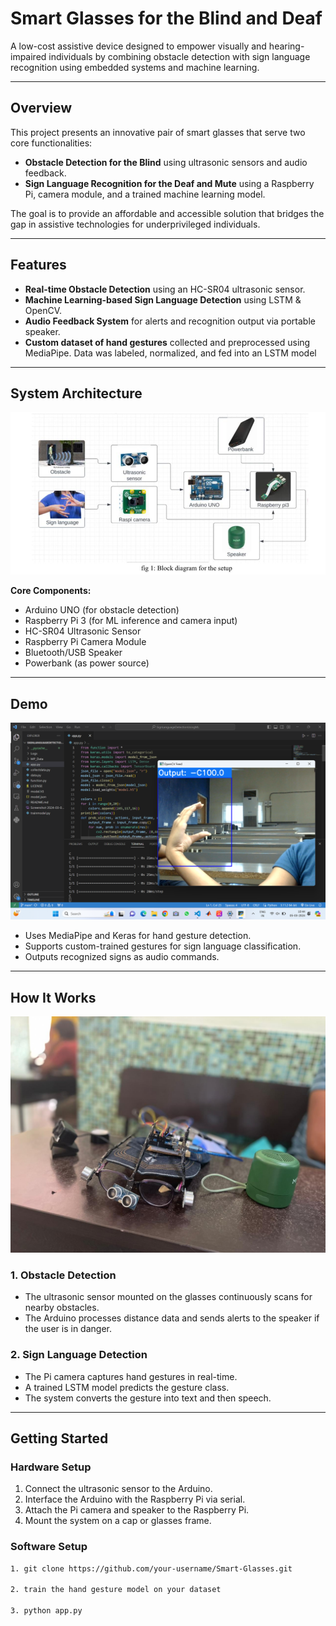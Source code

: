 # Smart Glasses for the Blind and Deaf

A low-cost assistive device designed to empower visually and hearing-impaired individuals by combining obstacle detection with sign language recognition using embedded systems and machine learning.

---

## Overview

This project presents an innovative pair of smart glasses that serve two core functionalities:
- **Obstacle Detection for the Blind** using ultrasonic sensors and audio feedback.
- **Sign Language Recognition for the Deaf and Mute** using a Raspberry Pi, camera module, and a trained machine learning model.

The goal is to provide an affordable and accessible solution that bridges the gap in assistive technologies for underprivileged individuals.

---

## Features

- **Real-time Obstacle Detection** using an HC-SR04 ultrasonic sensor.
- **Machine Learning-based Sign Language Detection** using LSTM & OpenCV.
- **Audio Feedback System** for alerts and recognition output via portable speaker.
- **Custom dataset of hand gestures** collected and preprocessed using MediaPipe. Data was labeled, normalized, and fed into an LSTM model

---

## System Architecture

![Block Diagram](arch.jpeg)

**Core Components:**
- Arduino UNO (for obstacle detection)
- Raspberry Pi 3 (for ML inference and camera input)
- HC-SR04 Ultrasonic Sensor
- Raspberry Pi Camera Module
- Bluetooth/USB Speaker
- Powerbank (as power source)

---

## Demo

<img src="Screenshot 2024-03-05 104456.png" width="600"/>

- Uses MediaPipe and Keras for hand gesture detection.
- Supports custom-trained gestures for sign language classification.
- Outputs recognized signs as audio commands.

---

## How It Works

<img src="rough_prototype.jpeg" width="600"/>

### 1. Obstacle Detection
- The ultrasonic sensor mounted on the glasses continuously scans for nearby obstacles.
- The Arduino processes distance data and sends alerts to the speaker if the user is in danger.

### 2. Sign Language Detection
- The Pi camera captures hand gestures in real-time.
- A trained LSTM model predicts the gesture class.
- The system converts the gesture into text and then speech.

---


## Getting Started

### Hardware Setup
1. Connect the ultrasonic sensor to the Arduino.
2. Interface the Arduino with the Raspberry Pi via serial.
3. Attach the Pi camera and speaker to the Raspberry Pi.
4. Mount the system on a cap or glasses frame.

### Software Setup

   ```bash
   1. git clone https://github.com/your-username/Smart-Glasses.git

   2. train the hand gesture model on your dataset

   3. python app.py

